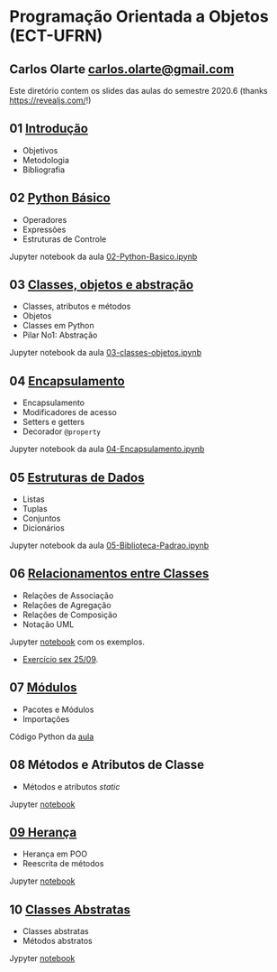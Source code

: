 # Programação Orientada a Objetos (ECT-UFRN)

## Carlos Olarte <carlos.olarte@gmail.com>

Este diretório contem os slides das aulas do semestre 2020.6 (thanks <https://revealjs.com/>!)


## 01 [Introdução](./01-intro)
 - Objetivos
 - Metodologia
 - Bibliografia


## 02 [Python Básico](./02-python-basico)
 - Operadores
 - Expressões
 - Estruturas de Controle

Jupyter notebook da aula [02-Python-Basico.ipynb](./02-python-basico/02-Python-Basico.ipynb)

## 03 [Classes, objetos e abstração](./03-classes-objetos/)
 - Classes, atributos e métodos
 - Objetos
 - Classes em Python
 - Pilar No1: Abstração

Jupyter notebook da aula [03-classes-objetos.ipynb](./03-classes-objetos/03-classes-objetos.ipynb)

## 04 [Encapsulamento](./04-encapsulamento/)
 - Encapsulamento
 - Modificadores de acesso
 - Setters e getters
 - Decorador `@property`

Jupyter notebook da aula [04-Encapsulamento.ipynb](./04-encapsulamento/04-Encapsulamento.ipynb)

## 05 [Estruturas de Dados](./05-Biblioteca-padrao)
 - Listas
 - Tuplas
 - Conjuntos
 - Dicionários

Jupyter notebook da aula [05-Biblioteca-Padrao.ipynb](./05-Biblioteca-padrao/05-Biblioteca-Padrao.ipynb)


## 06 [Relacionamentos entre Classes](./06-relacoes)
 - Relações de Associação
 - Relações de Agregação
 - Relações de Composição
 - Notação UML

 Jupyter [notebook](./06-relacoes/exemplos.ipynb) com os exemplos.

 - [Exercício sex 25/09](./06-relacoes/exercicio.md). 

## 07 [Módulos](./07-modulos)
 - Pacotes e Módulos
 - Importações

Código Python da [aula](./07-modulos/arquivos_modulos.zip)

## 08 Métodos e Atributos de Classe
 - Métodos e atributos _static_

Jupyter [notebook](./08-static/static.zip) 

## [09 Herança](09-heranca)
 - Herança em POO
 - Reescrita de métodos

Jupyter [notebook](./09-heranca/09-heranca.ipynb)
 
## 10 [Classes Abstratas](./10-classes-abstratas)
 - Classes abstratas
 - Métodos abstratos

Jypyter [notebook](10-classes-abstratas/12-classes-abstratas.ipynb)
